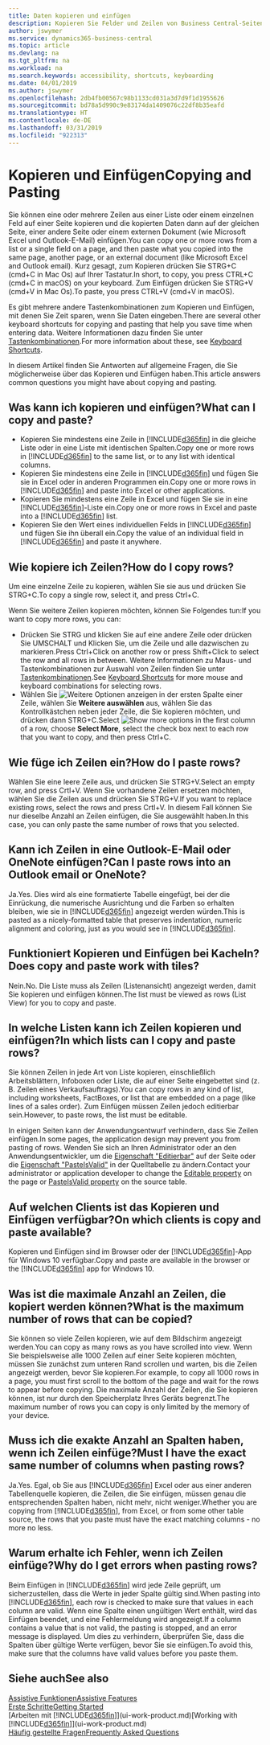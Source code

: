 ```yaml
---
title: Daten kopieren und einfügen
description: Kopieren Sie Felder und Zeilen von Business Central-Seiten und fügen Sie sie an anderer Stelle ein
author: jswymer
ms.service: dynamics365-business-central
ms.topic: article
ms.devlang: na
ms.tgt_pltfrm: na
ms.workload: na
ms.search.keywords: accessibility, shortcuts, keyboarding
ms.date: 04/01/2019
ms.author: jswymer
ms.openlocfilehash: 2db4fb00567c98b1133cd031a3d7d9f1d1955626
ms.sourcegitcommit: bd78a5d990c9e83174da1409076c22df8b35eafd
ms.translationtype: HT
ms.contentlocale: de-DE
ms.lasthandoff: 03/31/2019
ms.locfileid: "922313"
---
```

# <a name="copying-and-pasting"></a><span data-ttu-id="168b9-103">Kopieren und Einfügen</span><span class="sxs-lookup"><span data-stu-id="168b9-103">Copying and Pasting</span></span>
<span data-ttu-id="168b9-104">Sie können eine oder mehrere Zeilen aus einer Liste oder einem einzelnen Feld auf einer Seite kopieren und die kopierten Daten dann auf der gleichen Seite, einer andere Seite oder einem externen Dokument (wie Microsoft Excel und Outlook-E-Mail) einfügen.</span><span class="sxs-lookup"><span data-stu-id="168b9-104">You can copy one or more rows from a list or a single field on a page, and then paste what you copied into the same page, another page, or an external document (like Microsoft Excel and Outlook email).</span></span> <span data-ttu-id="168b9-105">Kurz gesagt, zum Kopieren drücken Sie STRG+C (cmd+C in Mac Os) auf Ihrer Tastatur.</span><span class="sxs-lookup"><span data-stu-id="168b9-105">In short, to copy, you press CTRL+C (cmd+C in macOS) on your keyboard.</span></span> <span data-ttu-id="168b9-106">Zum Einfügen drücken Sie STRG+V (cmd+V in Mac Os).</span><span class="sxs-lookup"><span data-stu-id="168b9-106">To paste, you press CTRL+V (cmd+V in macOS).</span></span>

<span data-ttu-id="168b9-107">Es gibt mehrere andere Tastenkombinationen zum Kopieren und Einfügen, mit denen Sie Zeit sparen, wenn Sie Daten eingeben.</span><span class="sxs-lookup"><span data-stu-id="168b9-107">There are several other keyboard shortcuts for copying and pasting that help you save time when entering data.</span></span> <span data-ttu-id="168b9-108">Weitere Informationen dazu finden Sie unter [Tastenkombinationen](keyboard-shortcuts.md#CopyRows).</span><span class="sxs-lookup"><span data-stu-id="168b9-108">For more information about these, see [Keyboard Shortcuts](keyboard-shortcuts.md#CopyRows).</span></span>

<span data-ttu-id="168b9-109">In diesem Artikel finden Sie Antworten auf allgemeine Fragen, die Sie möglicherweise über das Kopieren und Einfügen haben.</span><span class="sxs-lookup"><span data-stu-id="168b9-109">This article answers common questions you might have about copying and pasting.</span></span>  

## <a name="what-can-i-copy-and-paste"></a><span data-ttu-id="168b9-110">Was kann ich kopieren und einfügen?</span><span class="sxs-lookup"><span data-stu-id="168b9-110">What can I copy and paste?</span></span>
-   <span data-ttu-id="168b9-111">Kopieren Sie mindestens eine Zeile in [!INCLUDE[d365fin](includes/d365fin_md.md)] in die gleiche Liste oder in eine Liste mit identischen Spalten.</span><span class="sxs-lookup"><span data-stu-id="168b9-111">Copy one or more rows in [!INCLUDE[d365fin](includes/d365fin_md.md)] to the same list, or to any list with identical columns.</span></span>
-   <span data-ttu-id="168b9-112">Kopieren Sie mindestens eine Zeile in [!INCLUDE[d365fin](includes/d365fin_md.md)] und fügen Sie sie in Excel oder in anderen Programmen ein.</span><span class="sxs-lookup"><span data-stu-id="168b9-112">Copy one or more rows in [!INCLUDE[d365fin](includes/d365fin_md.md)] and paste into Excel or other applications.</span></span>
-   <span data-ttu-id="168b9-113">Kopieren Sie mindestens eine Zeile in Excel und fügen Sie sie in eine [!INCLUDE[d365fin](includes/d365fin_md.md)]-Liste ein.</span><span class="sxs-lookup"><span data-stu-id="168b9-113">Copy one or more rows in Excel and paste into a [!INCLUDE[d365fin](includes/d365fin_md.md)] list.</span></span>
-   <span data-ttu-id="168b9-114">Kopieren Sie den Wert eines individuellen Felds in [!INCLUDE[d365fin](includes/d365fin_md.md)] und fügen Sie ihn überall ein.</span><span class="sxs-lookup"><span data-stu-id="168b9-114">Copy the value of an individual field in [!INCLUDE[d365fin](includes/d365fin_md.md)] and paste it anywhere.</span></span>

## <a name="how-do-i-copy-rows"></a><span data-ttu-id="168b9-115">Wie kopiere ich Zeilen?</span><span class="sxs-lookup"><span data-stu-id="168b9-115">How do I copy rows?</span></span>
<span data-ttu-id="168b9-116">Um eine einzelne Zeile zu kopieren, wählen Sie sie aus und drücken Sie STRG+C.</span><span class="sxs-lookup"><span data-stu-id="168b9-116">To copy a single row, select it, and press Ctrl+C.</span></span>

<span data-ttu-id="168b9-117">Wenn Sie weitere Zeilen kopieren möchten, können Sie Folgendes tun:</span><span class="sxs-lookup"><span data-stu-id="168b9-117">If you want to copy more rows, you can:</span></span>
-   <span data-ttu-id="168b9-118">Drücken Sie STRG und klicken Sie auf eine andere Zeile oder drücken Sie UMSCHALT und Klicken Sie, um die Zeile und alle dazwischen zu markieren.</span><span class="sxs-lookup"><span data-stu-id="168b9-118">Press Ctrl+Click on another row or press Shift+Click to select the row and all rows in between.</span></span> <span data-ttu-id="168b9-119">Weitere Informationen zu Maus- und Tastenkombinationen zur Auswahl von Zeilen finden Sie unter [Tastenkombinationen](keyboard-shortcuts.md#CopyRows).</span><span class="sxs-lookup"><span data-stu-id="168b9-119">See [Keyboard Shortcuts](keyboard-shortcuts.md#CopyRows) for more mouse and keyboard combinations for selecting rows.</span></span>
-   <span data-ttu-id="168b9-120">Wählen Sie ![Weitere Optionen anzeigen](media/show-more-options-icon.png "Wietere Optionen anzeigen-Symbol") in der ersten Spalte einer Zeile, wählen Sie **Weitere auswählen** aus, wählen Sie das Kontrollkästchen neben jeder Zeile, die Sie kopieren möchten, und drücken dann STRG+C.</span><span class="sxs-lookup"><span data-stu-id="168b9-120">Select ![Show more options](media/show-more-options-icon.png "Show more options icon") in the first column of a row, choose **Select More**, select the check box next to each row that you want to copy, and then press Ctrl+C.</span></span>

## <a name="how-do-i-paste-rows"></a><span data-ttu-id="168b9-121">Wie füge ich Zeilen ein?</span><span class="sxs-lookup"><span data-stu-id="168b9-121">How do I paste rows?</span></span>
<span data-ttu-id="168b9-122">Wählen Sie eine leere Zeile aus, und drücken Sie STRG+V.</span><span class="sxs-lookup"><span data-stu-id="168b9-122">Select an empty row, and press Crtl+V.</span></span> <span data-ttu-id="168b9-123">Wenn Sie vorhandene Zeilen ersetzen möchten, wählen Sie die Zeilen aus und drücken Sie STRG+V.</span><span class="sxs-lookup"><span data-stu-id="168b9-123">If you want to replace existing rows, select the rows and press Crtl+V.</span></span> <span data-ttu-id="168b9-124">In diesem Fall können Sie nur dieselbe Anzahl an Zeilen einfügen, die Sie ausgewählt haben.</span><span class="sxs-lookup"><span data-stu-id="168b9-124">In this case, you can only paste the same number of rows that you selected.</span></span>

<!-- Rows are pasted directly where your cursor is located. If you paste into an empty line, any existing subsequent lines will be moved after the pasted lines. If you paste into an existing line or lines, this will be overwritten.-->

## <a name="can-i-paste-rows-into-an-outlook-email-or-onenote"></a><span data-ttu-id="168b9-125">Kann ich Zeilen in eine Outlook-E-Mail oder OneNote einfügen?</span><span class="sxs-lookup"><span data-stu-id="168b9-125">Can I paste rows into an Outlook email or OneNote?</span></span>
<span data-ttu-id="168b9-126">Ja.</span><span class="sxs-lookup"><span data-stu-id="168b9-126">Yes.</span></span> <span data-ttu-id="168b9-127">Dies wird als eine formatierte Tabelle eingefügt, bei der die Einrückung, die numerische Ausrichtung und die Farben so erhalten bleiben, wie sie in [!INCLUDE[d365fin](includes/d365fin_md.md)] angezeigt werden würden.</span><span class="sxs-lookup"><span data-stu-id="168b9-127">This is pasted as a nicely-formatted table that preserves indentation, numeric alignment and coloring, just as you would see in [!INCLUDE[d365fin](includes/d365fin_md.md)].</span></span>

## <a name="does-copy-and-paste-work-with-tiles"></a><span data-ttu-id="168b9-128">Funktioniert Kopieren und Einfügen bei Kacheln?</span><span class="sxs-lookup"><span data-stu-id="168b9-128">Does copy and paste work with tiles?</span></span>
<span data-ttu-id="168b9-129">Nein.</span><span class="sxs-lookup"><span data-stu-id="168b9-129">No.</span></span> <span data-ttu-id="168b9-130">Die Liste muss als Zeilen (Listenansicht) angezeigt werden, damit Sie kopieren und einfügen können.</span><span class="sxs-lookup"><span data-stu-id="168b9-130">The list must be viewed as rows (List View) for you to copy and paste.</span></span>

## <a name="in-which-lists-can-i-copy-and-paste-rows"></a><span data-ttu-id="168b9-131">In welche Listen kann ich Zeilen kopieren und einfügen?</span><span class="sxs-lookup"><span data-stu-id="168b9-131">In which lists can I copy and paste rows?</span></span>
<span data-ttu-id="168b9-132">Sie können Zeilen in jede Art von Liste kopieren, einschließlich Arbeitsblättern, Infoboxen oder Liste, die auf einer Seite eingebettet sind (z. B. Zeilen eines Verkaufsauftrags).</span><span class="sxs-lookup"><span data-stu-id="168b9-132">You can copy rows in any kind of list, including worksheets, FactBoxes, or list that are embedded on a page (like lines of a sales order).</span></span> <span data-ttu-id="168b9-133">Zum Einfügen müssen Zeilen jedoch editierbar sein.</span><span class="sxs-lookup"><span data-stu-id="168b9-133">However, to paste rows, the list must be editable.</span></span>

<span data-ttu-id="168b9-134">In einigen Seiten kann der Anwendungsentwurf verhindern, dass Sie Zeilen einfügen.</span><span class="sxs-lookup"><span data-stu-id="168b9-134">In some pages, the application design may prevent you from pasting of rows.</span></span> <span data-ttu-id="168b9-135">Wenden Sie sich an Ihren Administrator oder an den Anwendungsentwickler, um die [Eigenschaft "Editierbar"](https://docs.microsoft.com/en-us/dynamics365/business-central/dev-itpro/developer/properties/devenv-editable-property) auf der Seite oder die [Eigenschaft "PasteIsValid"](https://docs.microsoft.com/en-us/dynamics365/business-central/dev-itpro/developer/properties/devenv-pasteisvalid-property) in der Quelltabelle zu ändern.</span><span class="sxs-lookup"><span data-stu-id="168b9-135">Contact your administrator or application developer to change the [Editable property](https://docs.microsoft.com/en-us/dynamics365/business-central/dev-itpro/developer/properties/devenv-editable-property) on the page or [PasteIsValid property](https://docs.microsoft.com/en-us/dynamics365/business-central/dev-itpro/developer/properties/devenv-pasteisvalid-property) on the source table.</span></span>

## <a name="on-which-clients-is-copy-and-paste-available"></a><span data-ttu-id="168b9-136">Auf welchen Clients ist das Kopieren und Einfügen verfügbar?</span><span class="sxs-lookup"><span data-stu-id="168b9-136">On which clients is copy and paste available?</span></span>
<span data-ttu-id="168b9-137">Kopieren und Einfügen sind im Browser oder der [!INCLUDE[d365fin](includes/d365fin_md.md)]-App für Windows 10 verfügbar.</span><span class="sxs-lookup"><span data-stu-id="168b9-137">Copy and paste are available in the browser or the [!INCLUDE[d365fin](includes/d365fin_md.md)] app for Windows 10.</span></span>

## <a name="what-is-the-maximum-number-of-rows-that-can-be-copied"></a><span data-ttu-id="168b9-138">Was ist die maximale Anzahl an Zeilen, die kopiert werden können?</span><span class="sxs-lookup"><span data-stu-id="168b9-138">What is the maximum number of rows that can be copied?</span></span>
<span data-ttu-id="168b9-139">Sie können so viele Zeilen kopieren, wie auf dem Bildschirm angezeigt werden.</span><span class="sxs-lookup"><span data-stu-id="168b9-139">You can copy as many rows as you have scrolled into view.</span></span> <span data-ttu-id="168b9-140">Wenn Sie beispielsweise alle 1000 Zeilen auf einer Seite kopieren möchten, müssen Sie zunächst zum unteren Rand scrollen und warten, bis die Zeilen angezeigt werden, bevor Sie kopieren.</span><span class="sxs-lookup"><span data-stu-id="168b9-140">For example, to copy all 1000 rows in a page, you must first scroll to the bottom of the page and wait for the rows to appear before copying.</span></span> <span data-ttu-id="168b9-141">Die maximale Anzahl der Zeilen, die Sie kopieren können, ist nur durch den Speicherplatz Ihres Geräts begrenzt.</span><span class="sxs-lookup"><span data-stu-id="168b9-141">The maximum number of rows you can copy is only limited by the memory of your device.</span></span>

## <a name="must-i-have-the-exact-same-number-of-columns-when-pasting-rows"></a><span data-ttu-id="168b9-142">Muss ich die exakte Anzahl an Spalten haben, wenn ich Zeilen einfüge?</span><span class="sxs-lookup"><span data-stu-id="168b9-142">Must I have the exact same number of columns when pasting rows?</span></span>
<span data-ttu-id="168b9-143">Ja.</span><span class="sxs-lookup"><span data-stu-id="168b9-143">Yes.</span></span> <span data-ttu-id="168b9-144">Egal, ob Sie aus [!INCLUDE[d365fin](includes/d365fin_md.md)] Excel oder aus einer anderen Tabellenquelle kopieren, die Zeilen, die Sie einfügen, müssen genau die entsprechenden Spalten haben, nicht mehr, nicht weniger.</span><span class="sxs-lookup"><span data-stu-id="168b9-144">Whether you are copying from [!INCLUDE[d365fin](includes/d365fin_md.md)], from Excel, or from some other table source, the rows that you paste must have the exact matching columns - no more no less.</span></span>

## <a name="why-do-i-get-errors-when-pasting-rows"></a><span data-ttu-id="168b9-145">Warum erhalte ich Fehler, wenn ich Zeilen einfüge?</span><span class="sxs-lookup"><span data-stu-id="168b9-145">Why do I get errors when pasting rows?</span></span>
<span data-ttu-id="168b9-146">Beim Einfügen in [!INCLUDE[d365fin](includes/d365fin_md.md)] wird jede Zeile geprüft, um sicherzustellen, dass die Werte in jeder Spalte gültig sind.</span><span class="sxs-lookup"><span data-stu-id="168b9-146">When pasting into [!INCLUDE[d365fin](includes/d365fin_md.md)], each row is checked to make sure that values in each column are valid.</span></span> <span data-ttu-id="168b9-147">Wenn eine Spalte einen ungültigen Wert enthält, wird das Einfügen beendet, und eine Fehlermeldung wird angezeigt.</span><span class="sxs-lookup"><span data-stu-id="168b9-147">If a column contains a value that is not valid, the pasting is stopped, and an error message is displayed.</span></span> <span data-ttu-id="168b9-148">Um dies zu verhindern, überprüfen Sie, dass die Spalten über gültige Werte verfügen, bevor Sie sie einfügen.</span><span class="sxs-lookup"><span data-stu-id="168b9-148">To avoid this, make sure that the columns have valid values before you paste them.</span></span>


## <a name="see-also"></a><span data-ttu-id="168b9-149">Siehe auch</span><span class="sxs-lookup"><span data-stu-id="168b9-149">See also</span></span>
[<span data-ttu-id="168b9-150">Assistive Funktionen</span><span class="sxs-lookup"><span data-stu-id="168b9-150">Assistive Features</span></span>](ui-accessibility.md)  
[<span data-ttu-id="168b9-151">Erste Schritte</span><span class="sxs-lookup"><span data-stu-id="168b9-151">Getting Started</span></span>](product-get-started.md)  
<span data-ttu-id="168b9-152">[Arbeiten mit [!INCLUDE[d365fin](includes/d365fin_md.md)]](ui-work-product.md)</span><span class="sxs-lookup"><span data-stu-id="168b9-152">[Working with [!INCLUDE[d365fin](includes/d365fin_md.md)]](ui-work-product.md)</span></span>  
[<span data-ttu-id="168b9-153">Häufig gestellte Fragen</span><span class="sxs-lookup"><span data-stu-id="168b9-153">Frequently Asked Questions</span></span>](across-faq.md)  
